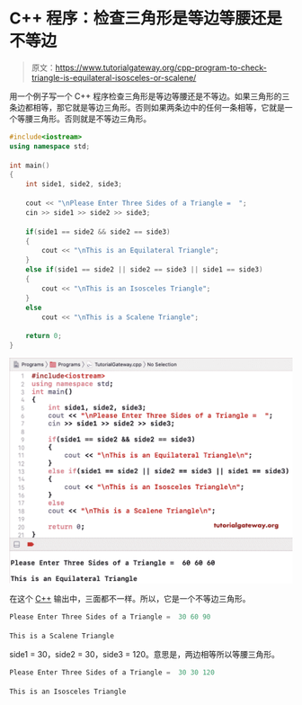 # C++ 程序：检查三角形是等边等腰还是不等边

> 原文：<https://www.tutorialgateway.org/cpp-program-to-check-triangle-is-equilateral-isosceles-or-scalene/>

用一个例子写一个 C++ 程序检查三角形是等边等腰还是不等边。如果三角形的三条边都相等，那它就是等边三角形。否则如果两条边中的任何一条相等，它就是一个等腰三角形。否则就是不等边三角形。

```cpp
#include<iostream>
using namespace std;

int main()
{
	int side1, side2, side3;

	cout << "\nPlease Enter Three Sides of a Triangle =  ";
	cin >> side1 >> side2 >> side3;

	if(side1 == side2 && side2 == side3)
  	{
  		cout << "\nThis is an Equilateral Triangle";
  	}
  	else if(side1 == side2 || side2 == side3 || side1 == side3)
    {
  		cout << "\nThis is an Isosceles Triangle";
	}
  	else
    	cout << "\nThis is a Scalene Triangle";

 	return 0;
}
```

![C++ Program to Check Triangle is Equilateral Isosceles or Scalene 1](img/db9549f53d5690e5f7e88be3e29ed2cb.png)

在这个 [C++](https://www.tutorialgateway.org/cpp-programs/) 输出中，三面都不一样。所以，它是一个不等边三角形。

```cpp
Please Enter Three Sides of a Triangle =  30 60 90

This is a Scalene Triangle
```

side1 = 30，side2 = 30，side3 = 120。意思是，两边相等所以等腰三角形。

```cpp
Please Enter Three Sides of a Triangle =  30 30 120

This is an Isosceles Triangle
```